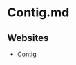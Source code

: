 # Contig.md

## Websites

* [Contig](https://learn.microsoft.com/en-us/sysinternals/downloads/contig)
